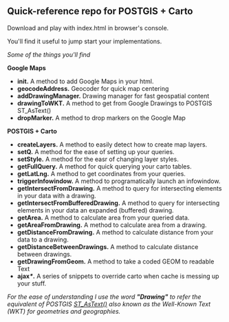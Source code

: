 ## Quick-reference repo for POSTGIS + Carto

Download and play with index.html in browser's console.

You'll find it useful to jump start your implementations.

<em>Some of the things you'll find</em>

<strong>Google Maps</strong>
<ul>
	<li> <strong>init.</strong> A method to add Google Maps in your html.</li>
	<li> <strong>geocodeAddress.</strong> Geocoder for quick map centering</li>
	<li> <strong>addDrawingManager.</strong> Drawing manager for fast geospatial content</li>
	<li> <strong>drawingToWKT.</strong> A method to get from Google Drawings to POSTGIS ST_AsText()</li>
	<li> <strong>dropMarker.</strong> A method to drop markers on the Google Map</li>
</ul>

<strong>POSTGIS + Carto</strong>
<ul>
	<li> <strong>createLayers.</strong> A method to easily detect how to create map layers.</li>
	<li> <strong>setQ.</strong> A method for the ease of setting up your queries.</li>
	<li> <strong>setStyle.</strong> A method for the easr of changing layer styles.</li>
	<li> <strong>getFullQuery.</strong> A method for quick querying your carto tables.</li>
	<li> <strong>getLatLng.</strong> A method to get coordinates from your queries.</li>
	<li> <strong>triggerInfowindow.</strong> A method to programatically launch an infowindow.</li>
	<li> <strong>getIntersectFromDrawing.</strong> A method to query for intersecting elements in your data with a drawing.</li>
	<li> <strong>getIntersectFromBufferedDrawing.</strong> A method to query for intersecting elements in your data an expanded (buffered) drawing.</li>
	<li> <strong>getArea.</strong> A method to calculate area from your queried data.</li>
	<li> <strong>getAreaFromDrawing.</strong> A method to calculate area from a drawing.</li>
	<li> <strong>getDistanceFromDrawing.</strong> A method to calculate distance from your data to a drawing.</li>
	<li> <strong>getDistanceBetweenDrawings.</strong> A method to calculate distance between drawings.</li>
	<li> <strong>getDrawingFromGeom.</strong> A method to take a coded GEOM to readable Text</li>
	<li> <strong>ajax<em>*</em>.</strong> A series of snippets to override carto when cache is messing up your stuff.</li>
</ul>

<em>For the ease of understanding I use the word <strong>"Drawing"</strong> to refer the equivalent of POSTGIS <a href="www.postgis.org/docs/ST_AsText.html" target="_blank">ST_AsText()</a> also known as the Well-Known Text (WKT) for geometries and geographies.</em>
